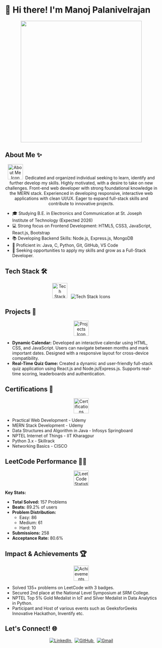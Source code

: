  # 👋 Hi there! I'm Manoj Palanivelrajan

<p align="center">
  <img src="https://jaro-website.s3.ap-south-1.amazonaws.com/2024/07/hand-drawn-flat-design-devops-illustration_23-2149387396.jpg" width="400" 
</p>

## About Me ✨

<p align="center">
  <img src="https://encrypted-tbn0.gstatic.com/images?q=tbn:ANd9GcRdJMV76QKG4tOzhgWQztmaoZqhVkVabf3iNhz-Dsmi_8r2ApxGgPGZpG0ybrG7vxovuX0&usqp=CAU" width="50" alt="About Me Icon">
  &nbsp;Dedicated and organized individual seeking to learn, identify and further develop my skills. Highly motivated, with a desire to take on new challenges. Front-end web developer with strong foundational knowledge in the MERN stack. Experienced in developing responsive, interactive web applications with clean UI/UX. Eager to expand full-stack skills and contribute to innovative projects.
</p>

* 🎓 Studying B.E. in Electronics and Communication at St. Joseph Institute of Technology (Expected 2026)
* 💻 Strong focus on Frontend Development: HTML5, CSS3, JavaScript, React.js, Bootstrap
* 📚 Developing Backend Skills: Node.js, Express.js, MongoDB
* 🌱 Proficient in: Java, C, Python, Git, GitHub, VS Code
* 🤝 Seeking opportunities to apply my skills and grow as a Full-Stack Developer.

## Tech Stack 🛠️

<p align="center">
  <img src="https://www.svgrepo.com/show/408381/stack-apps-layers.svg" width="50" alt="Tech Stack Icon">
  &nbsp;
  <img src="https://skillicons.dev/icons?i=html,css,javascript,react,bootstrap,nodejs,express,mongodb,java,c,python,git,github,vscode" alt="Tech Stack Icons" />
</p>

## Projects 📂

<p align="center">
  <img src="https://cdn-icons-png.freepik.com/256/5956/5956592.png?semt=ais_hybrid" width="50" alt="Projects Icon">
</p>

* **Dynamic Calendar:** Developed an interactive calendar using HTML, CSS, and JavaScript. Users can navigate between months and mark important dates. Designed with a responsive layout for cross-device compatibility. 
* **Real-Time Quiz Game:** Created a dynamic and user-friendly full-stack quiz application using React.js and Node.js/Express.js. Supports real-time scoring, leaderboards and authentication. 

## Certifications 📜

<p align="center">
  <img src="https://cdn-icons-png.flaticon.com/512/1/1700.png" width="50" alt="Certifications Icon">
</p>

* Practical Web Development - Udemy
* MERN Stack Development - Udemy
* Data Structures and Algorithm in Java - Infosys Springboard
* NPTEL Internet of Things - IIT Kharagpur
* Python 3.x - Skillrack
* Networking Basics - CISCO

## LeetCode Performance 🧑‍💻

<p align="center">
<img src="https://user-images.githubusercontent.com/36547915/97088991-45da5d00-1652-11eb-900f-80d106540f4f.png" width="50" alt="LeetCode Statistics">
</p>

**Key Stats:**

* **Total Solved:** 157 Problems
* **Beats:** 89.2% of users
* **Problem Distribution:**
    * Easy: 86
    * Medium: 61
    * Hard: 10
* **Submissions:** 258
* **Acceptance Rate:** 80.6%

## Impact & Achievements 🏆

<p align="center">
  <img src="https://cdn-icons-png.flaticon.com/512/1378/1378582.png" width="50" alt="Achievements Icon">
</p>

* Solved 135+ problems on LeetCode with 3 badges. 
* Secured 2nd place at the National Level Symposium at SRM College.
* NPTEL Top 5% Gold Medalist in IoT and Silver Medalist in Data Analytics in Python.
* Participant and Host of various events such as GeeksforGeeks Innovative Hackathon, Inventify etc. 

## Let's Connect! 🌐

<p align="center">
  <a href="https://www.linkedin.com/in/manoj-palanivelrajan">
    <img src="https://img.shields.io/badge/LinkedIn-%230077B5.svg?style=for-the-badge&logo=linkedin&logoColor=white" alt="LinkedIn">
  </a>
  &nbsp;
  <a href="https://github.com/manoj-palanivel">
    <img src="https://img.shields.io/badge/GitHub-%2318171C.svg?style=for-the-badge&logo=github&logoColor=white" alt="GitHub">
  </a>
  &nbsp;
  <a href="manojpalanivelrajan@gmail.com">
    <img src="https://img.shields.io/badge/Gmail-D14836?style=for-the-badge&logo=gmail&logoColor=white" alt="Gmail">
  </a>
</p>
